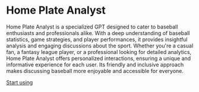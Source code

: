 # Home Plate Analyst

Home Plate Analyst is a specialized GPT designed to cater to baseball enthusiasts and professionals alike. With a deep understanding of baseball statistics, game strategies, and player performances, it provides insightful analysis and engaging discussions about the sport. Whether you're a casual fan, a fantasy league player, or a professional looking for detailed analytics, Home Plate Analyst offers personalized interactions, ensuring a unique and informative experience for each user. Its friendly and inclusive approach makes discussing baseball more enjoyable and accessible for everyone.

[Start using](https://chat.openai.com/g/g-PUXuDeMcO)